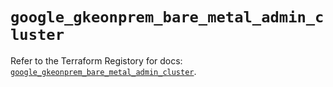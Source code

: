 # `google_gkeonprem_bare_metal_admin_cluster`

Refer to the Terraform Registory for docs: [`google_gkeonprem_bare_metal_admin_cluster`](https://registry.terraform.io/providers/hashicorp/google-beta/5.26.0/docs/resources/google_gkeonprem_bare_metal_admin_cluster).
